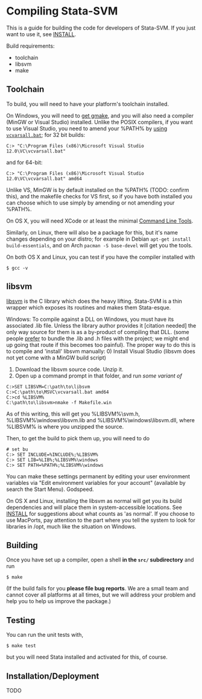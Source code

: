 Compiling Stata-SVM
===================

This is a guide for building the code for developers of Stata-SVM.
If you just want to use it, see [INSTALL](INSTALL.md).

Build requirements:
* toolchain
* libsvm
* make

Toolchain
---------

To build, you will need to have your platform's toolchain installed.

On Windows, you will need to [get gmake](http://gnuwin32.sourceforge.net/packages/make.htm), and you will also need a compiler (MinGW or Visual Studio) installed.
Unlike the POSIX compilers, if you want to use Visual Studio, you need to amend your %PATH% by [using `vcvarsall.bat`](https://msdn.microsoft.com/en-us/library/x4d2c09s.aspx); for 32 bit builds:
```
C:> "C:\Program Files (x86)\Microsoft Visual Studio 12.0\VC\vcvarsall.bat"
```
and for 64-bit:
```
C:> "C:\Program Files (x86)\Microsoft Visual Studio 12.0\VC\vcvarsall.bat" amd64
```
Unlike VS, MinGW is by default installed on the %PATH% (TODO: confirm this), and the makefile checks for VS first,
so if you have both installed you can choose which to use simply by amending or not amending your %PATH%.

On OS X, you will need XCode or at least the minimal [Command Line Tools](TODO).

Similarly, on Linux, there will also be a package for this, but it's name changes depending on your distro; for example in Debian `apt-get install build-essentials`, and on Arch `pacman -S base-devel` will get you the tools.

On both OS X and Linux, you can test if you have the compiler installed with
```
$ gcc -v
```

libsvm
------

[libsvm](http://www.csie.ntu.edu.tw/~cjlin/libsvm/) is the C library which does the heavy lifting. Stata-SVM is a thin wrapper which exposes its routines and makes them Stata-esque.

Windows:
To compile against a DLL on Windows, you must have its associated .lib file. Unless the library author provides it [citation needed] the only way source for them is as a by-product of compiling that DLL.
(some people [prefer](http://blog.nuclex-games.com/2012/03/how-to-consume-dlls-in-visual-cxx/) to bundle the .lib and .h files with the project; we might end up going that route if this becomes too painful).
The proper way to do this is to compile and 'install' libsvm manually:
0) Install Visual Studio (libsvm does not yet come with a MinGW build script)
1) Download the libsvm source code. Unzip it.
2) Open up a command prompt in that folder, and run *some variant of*
```
C:>SET LIBSVM=C:\path\to\libsvm
C:>C:\path\to\MSVC\vcvarsall.bat amd64
C:>cd %LIBSVM%
C:\path\to\libsvm>nmake -f Makefile.win
```
As of this writing, this will get you %LIBSVM%\svm.h, %LIBSVM%\windows\libsvm.lib and %LIBSVM%\windows\libsvm.dll, where %LIBSVM% is where you unzipped the source.

Then, to get the build to pick them up, you will need to do
```
# set bu
C:> SET INCLUDE=%INCLUDE%;%LIBSVM%
C:> SET LIB=%LIB%;%LIBSVM%\windows
C:> SET PATH=%PATH%;%LIBSVM%\windows
```
You can make these settings permanent by editing your user environment variables via "Edit environment variables for your account" (available by search the Start Menu). Godspeed.

On OS X and Linux, installing the libsvm as normal will get you its build dependencies and will place them in system-accessible locations. See [INSTALL](INSTALL.md) for suggestions about what counts as 'as normal'.
If you choose to use MacPorts, pay attention to the part where you tell the system to look for libraries in /opt, much like the situation on Windows.

Building
--------

Once you have set up a compiler, open a shell **in the `src/` subdirectory** and run
```
$ make
```

(If the build fails for you **please file bug reports**. We are a small team and cannot cover all platforms at all times, but we will address your problem and help you to help us improve the package.)

Testing
-------

You can run the unit tests with, 
```
$ make test
```
but you will need Stata installed and activated for this, of course.

Installation/Deployment
-----------------------

TODO